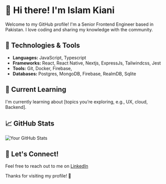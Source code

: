 # 👋 Hi there! I'm Islam Kiani

Welcome to my GitHub profile! I'm a Senior Frontend Engineer based in Pakistan. I love coding and sharing my knowledge with the community.

## 🔧 Technologies & Tools

- **Languages:**  JavaScript, Typescript
- **Frameworks:** React, React Native, Nextjs, ExpressJs, Tailwindcss, Jest
- **Tools:** Git, Docker, Firebase, 
- **Databases:** Postgres, MongoDB, Firebase, RealmDB, Sqlite

## 🌱 Current Learning

I'm currently learning about [topics you’re exploring, e.g., UX, cloud, Backend].

## 📈 GitHub Stats

![Your GitHub Stats](https://github-readme-stats.vercel.app/api?username=Jscripter-pk&show_icons=true&theme=radical&show=reviews,discussions_started,prs_merged,prs_merged_percentage&hide_rank=true&card_width=1000px)


## 💬 Let's Connect!

Feel free to reach out to me on [LinkedIn](https://www.linkedin.com/in/islam-kiani-615553166)

Thanks for visiting my profile! 🚀
